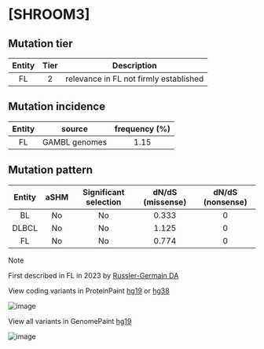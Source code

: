 # [SHROOM3]

## Mutation tier

|Entity|Tier|Description                           |
|:------:|:----:|--------------------------------------|
|FL    |2   |relevance in FL not firmly established|
## Mutation incidence

|Entity|source       |frequency (%)|
|:------:|:-------------:|:-------------:|
|FL    |GAMBL genomes|1.15         |

## Mutation pattern

|Entity|aSHM|Significant selection|dN/dS (missense)|dN/dS (nonsense)|
|:------:|:----:|:---------------------:|:----------------:|:----------------:|
|BL    |No  |No                   |0.333           |0               |
|DLBCL |No  |No                   |1.125           |0               |
|FL    |No  |No                   |0.774           |0               |


> [!NOTE]
> First described in FL in 2023 by [Russler-Germain DA](https://pubmed.ncbi.nlm.nih.gov/37493986)

View coding variants in ProteinPaint [hg19](https://www.bcgsc.ca/downloads/morinlab/GAMBL/test/genes/SHROOM3_protein.html)  or [hg38](https://www.bcgsc.ca/downloads/morinlab/GAMBL/test/genes/SHROOM3_protein_hg38.html)

![image](../../images/proteinpaint/SHROOM3_NM_020859.svg)

View all variants in GenomePaint [hg19](https://www.bcgsc.ca/downloads/morinlab/GAMBL/test/genes/SHROOM3.html)

![image](../../images/proteinpaint/SHROOM3.svg)
